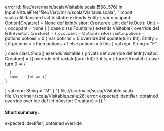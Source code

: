 error id: file://<WORKSPACE>/src/main/scala/Visitable.scala:[568..576) in Input.VirtualFile("file://<WORKSPACE>/src/main/scala/Visitable.scala", "import scala.util.Random
trait Visitable extends Entity {
  var occupant: Option[Creature] = None
  def letIn(visitor: Creature): Unit
  def letOut(): Unit = {
    occupant = None
  }
}
case class Fountain() extends Visitable {
  override def letIn(visitor: Creature) = {
    occupant = Option(visitor)
    visitor.potions = potions
    potions = 0
  }
  var potions = 0
  override def update(turn: Int): Entity = {
    if potions < 5 then potions + 1
    else potions = 5
    this
  }
  val repr: String = "F"

}
case class Shop() extends Visitable {
  private def
  override def letIn(visitor: Creature) = {}
  override def update(turn: Int): Entity = {
    turn%5 match {
      case turn 0 => {
        
      }
      case _: Int => ()
    }
  }
  val repr: String = "M"
}
")
file://<WORKSPACE>/src/main/scala/Visitable.scala
file://<WORKSPACE>/src/main/scala/Visitable.scala:26: error: expected identifier; obtained override
  override def letIn(visitor: Creature) = {}
  ^
#### Short summary: 

expected identifier; obtained override